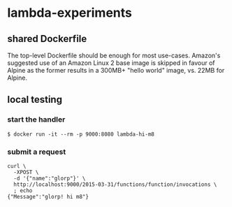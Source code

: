 # lambda-experiments

## shared Dockerfile

The top-level Dockerfile should be enough for most use-cases. Amazon's
suggested use of an Amazon Linux 2 base image is skipped in favour of
Alpine as the former results in a 300MB+ "hello world" image, vs. 22MB
for Alpine.

## local testing

### start the handler

```
$ docker run -it --rm -p 9000:8080 lambda-hi-m8
```

### submit a request

```
curl \
  -XPOST \
  -d '{"name":"glorp"}' \
  http://localhost:9000/2015-03-31/functions/function/invocations \
  ; echo
{"Message":"glorp! hi m8"}
```
